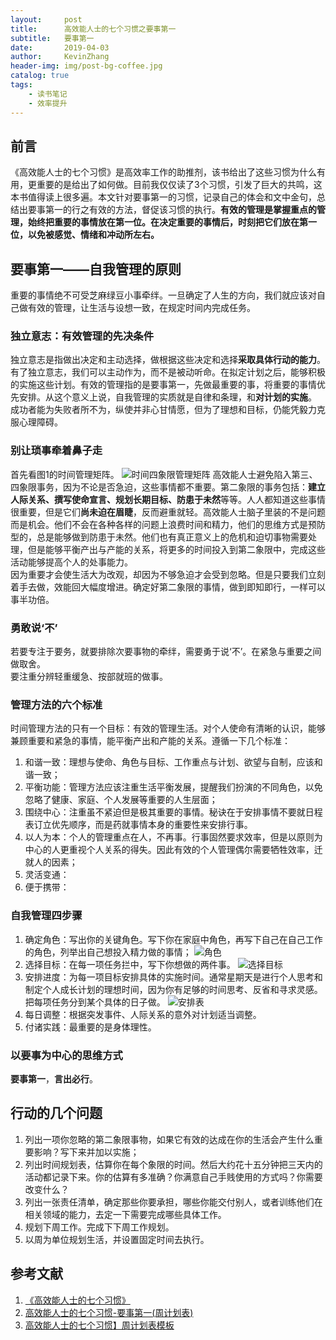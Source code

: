 ```yaml
---
layout:     post
title:      高效能人士的七个习惯之要事第一
subtitle:   要事第一
date:       2019-04-03
author:     KevinZhang
header-img: img/post-bg-coffee.jpg
catalog: true
tags:
    - 读书笔记
    - 效率提升
---
```



## 前言

《高效能人士的七个习惯》是高效率工作的助推剂，该书给出了这些习惯为什么有用，更重要的是给出了如何做。目前我仅仅读了3个习惯，引发了巨大的共鸣，这本书值得读上很多遍。本文针对要事第一的习惯，记录自己的体会和文中金句，总结出要事第一的行之有效的方法，督促该习惯的执行。**有效的管理是掌握重点的管理，始终把重要的事情放在第一位。在决定重要的事情后，时刻把它们放在第一位，以免被感觉、情绪和冲动所左右。**

## 要事第一——自我管理的原则

重要的事情绝不可受芝麻绿豆小事牵绊。一旦确定了人生的方向，我们就应该对自己做有效的管理，让生活与设想一致，在规定时间内完成任务。
### 独立意志：有效管理的先决条件
独立意志是指做出决定和主动选择，做根据这些决定和选择**采取具体行动的能力**。有了独立意志，我们可以主动作为，而不是被动听命。在拟定计划之后，能够积极的实施这些计划。有效的管理指的是要事第一，先做最重要的事，将重要的事情优先安排。从这个意义上说，自我管理的实质就是自律和条理，和**对计划的实施**。</br>
成功者能为失败者所不为，纵使并非心甘情愿，但为了理想和目标，仍能凭毅力克服心理障碍。

### 别让琐事牵着鼻子走

首先看图1的时间管理矩阵。
![时间四象限管理矩阵](http://ww1.sinaimg.cn/large/007dIS4Ogy1g1pbi4mi23j31120ne7du.jpg)
高效能人士避免陷入第三、四象限事务，因为不论是否急迫，这些事情都不重要。第二象限的事务包括：**建立人际关系、撰写使命宣言、规划长期目标、防患于未然**等等。人人都知道这些事情很重要，但是它们**尚未迫在眉睫**，反而避重就轻。高效能人士脑子里装的不是问题而是机会。他们不会在各种各样的问题上浪费时间和精力，他们的思维方式是预防型的，总是能够做到防患于未然。他们也有真正意义上的危机和迫切事物需要处理，但是能够平衡产出与产能的关系，将更多的时间投入到第二象限中，完成这些活动能够提高个人的处事能力。<br>
因为重要才会使生活大为改观，却因为不够急迫才会受到忽略。但是只要我们立刻着手去做，效能回大幅度增进。确定好第二象限的事情，做到即知即行，一样可以事半功倍。

### 勇敢说‘不’

若要专注于要务，就要排除次要事物的牵绊，需要勇于说‘不’。在紧急与重要之间做取舍。<br>
要注重分辨轻重缓急、按部就班的做事。

### 管理方法的六个标准

时间管理方法的只有一个目标：有效的管理生活。对个人使命有清晰的认识，能够兼顾重要和紧急的事情，能平衡产出和产能的关系。遵循一下几个标准：
1. 和谐一致：理想与使命、角色与目标、工作重点与计划、欲望与自制，应该和谐一致；
2. 平衡功能：管理方法应该注重生活平衡发展，提醒我们扮演的不同角色，以免忽略了健康、家庭、个人发展等重要的人生层面；
3. 围绕中心：注重虽不紧迫但是极其重要的事情。秘诀在于安排事情不要就日程表订立优先顺序，而是药就事情本身的重要性来安排行事。
4. 以人为本：个人的管理重点在人，不再事。行事固然要求效率，但是以原则为中心的人更重视个人关系的得失。因此有效的个人管理偶尔需要牺牲效率，迁就人的因素；
5. 灵活变通：
6. 便于携带：

### 自我管理四步骤

1. 确定角色：写出你的关键角色。写下你在家庭中角色，再写下自己在自己工作的角色，列举出自己想投入精力做的事情；
![角色](http://ww1.sinaimg.cn/large/007dIS4Oly1g1qe06uo8nj31aq0nggpi.jpg)
2. 选择目标：在每一项任务拦中，写下你想做的两件事。
![选择目标](http://ww1.sinaimg.cn/large/007dIS4Oly1g1qe1p19z5j30os12cdw9.jpg)
3. 安排进度：为每一项目标安排具体的实施时间。通常星期天是进行个人思考和制定个人成长计划的理想时间，因为你有足够的时间思考、反省和寻求灵感。把每项任务分到某个具体的日子做。
![安排表](http://ww1.sinaimg.cn/large/007dIS4Oly1g1qeoemrj8j30us130wwm.jpg)
4. 每日调整：根据突发事件、人际关系的意外对计划适当调整。
5. 付诸实践：最重要的是身体理性。

### 以要事为中心的思维方式

**要事第一**，**言出必行**。

## 行动的几个问题

1. 列出一项你忽略的第二象限事物，如果它有效的达成在你的生活会产生什么重要影响？写下来并加以实施；
2. 列出时间规划表，估算你在每个象限的时间。然后大约花十五分钟把三天内的活动都记录下来。你的估算有多准确？你满意自己手贱使用的方式吗？你需要改变什么？
3. 列出一张责任清单，确定那些你要承担，哪些你能交付别人，或者训练他们在相关领域的能力，去定一下需要完成哪些具体工作。
4. 规划下周工作。完成下下周工作规划。
5. 以周为单位规划生活，并设置固定时间去执行。

## 参考文献

1. [《高效能人士的七个习惯》](http://eu.pmu.cn/5.%E5%BF%85%E8%AF%BB%E7%94%B5%E5%AD%90%E4%B9%A6/%E9%AB%98%E6%95%88%E8%83%BD%E4%BA%BA%E5%A3%AB%E7%9A%84%E4%B8%83%E4%B8%AA%E4%B9%A0%E6%83%AF%20-%20%E5%8F%B2%E8%92%82%E8%8A%AC%C2%B7%E6%9F%AF%E7%BB%B4.pdf)
2. [高效能人士的七个习惯-要事第一(周计划表)](https://wenku.baidu.com/view/cdd17321d15abe23492f4d4f.html?rec_flag=default&sxts=1554345659246)
3. [高效能人士的七个习惯】周计划表模板](https://wenku.baidu.com/view/67cf20eced3a87c24028915f804d2b160a4e867d.html?sxts=1554345568848)
